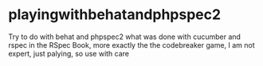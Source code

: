 playingwithbehatandphpspec2
===========================

Try to do with behat and phpspec2 what was done with cucumber and rspec in the RSpec Book, more exactly the the codebreaker game, I am not expert, just palying, so use with care
